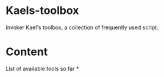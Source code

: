 # Kaels-toolbox
Invoker Kael's toolbox, a collection of frequently used script.

# Content
List of available tools so far 
* 
